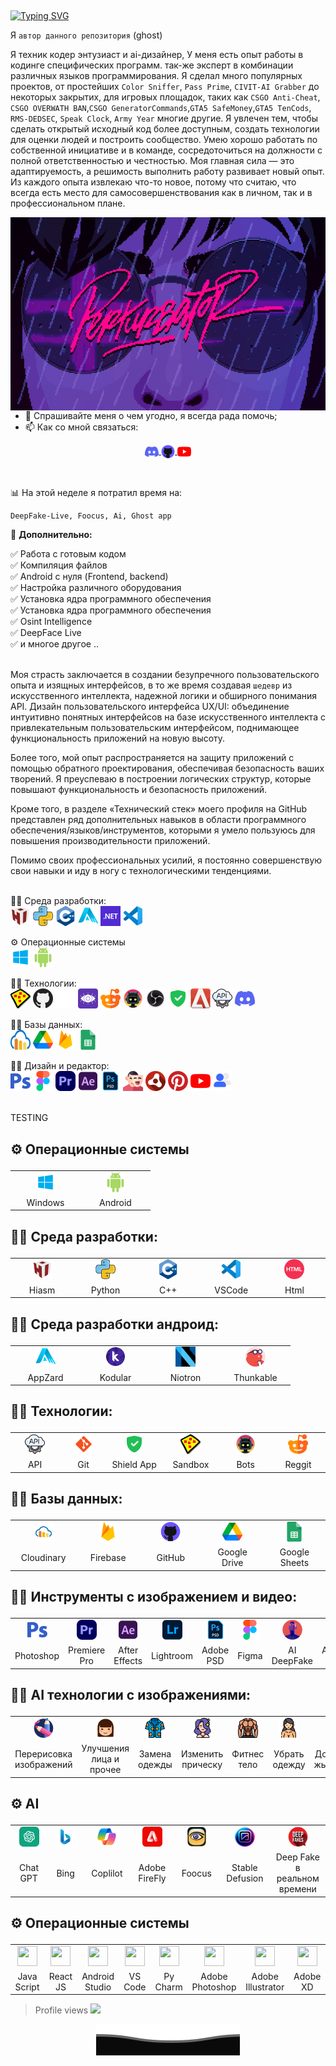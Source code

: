## 
[![Typing SVG](https://readme-typing-svg.demolab.com/?font=Fira+Code&pause=1000&width=435&lines=Hi+%F0%9F%91%8B%2C+I%27m+Kona+Skidrow;Developer:+%7C+Sirocco+Company)](https://git.io/typing-svg)


Я `автор данного репозитория` (ghost)

Я техник кодер энтузиаст и ai-дизайнер,
У меня есть опыт работы в кодинге специфических программ. так-же эксперт в комбинации различных языков программирования. Я сделал много популярных проектов, от простейших `Color Sniffer`, `Pass Prime`, `CIVIT-AI Grabber` до некоторых закрытих, для игровых площадок, таких как `CSGO Anti-Cheat`, `CSGO OVERWATH BAN`,`CSGO GeneratorCommands`,`GTA5 SafeMoney`,`GTA5 TenCods`, `RMS-DEDSEC`, `Speak Clock`, `Army Year` многие другие. Я увлечен тем, чтобы сделать открытый исходный код более доступным, создать технологии для оценки людей и построить сообщество. Умею хорошо работать по собственной инициативе и в команде, сосредоточиться на должности с полной ответственностью и честностью. Моя главная сила — это адаптируемость, а решимость выполнить работу развивает новый опыт. Из каждого опыта извлекаю что-то новое, потому что считаю, что всегда есть место для самосовершенствования как в личном, так и в профессиональном плане.

   <img align="right" alt="GIF" src="https://github.com/KonaSkidrow/KonaSkidrow/blob/main/img/retro1.gif?raw=true" width="545" height="309" />

- 💬 Спрашивайте меня о чем угодно, я всегда рада помочь;
- 📫 Как со мной связаться: 

<p align="center">
<a href="https://discordapp.com/users/732234117982191660/">
<img align="center" alt="Discord| Discord" width="22px" src="https://github.com/KonaSkidrow/Sirocco/blob/main/Social/discord.png?raw=true?raw=true" /> 
</a> 
</a> 
<a href="https://github.com/KonaSkidrow"><img align="center" alt="GitHub" width="22px" src="https://github.com/KonaSkidrow/Sirocco/blob/main/DataBase/GitHub8.png?raw=true" />
</a>
</a> <a href="https://www.youtube.com/@verdictdiablo2927"><img align="center" alt="GitHub" width="22px" src="https://github.com/KonaSkidrow/Sirocco/blob/main/Social/youtube.png?raw=true?raw=true" />
</a>
</p>






<br/>
<p>
📊 На этой неделе я потратил время на:

```text
DeepFake-Live, Foocus, Ai, Ghost app
```


🚧 **Дополнительно:**

✅  Работа с готовым кодом<br/>
✅  Компиляция файлов<br/>
✅  Android с нуля (Frontend, backend)<br/>
✅  Настройка различного оборудования<br/>
✅  Установка ядра программного обеспечения<br/>
✅  Установка ядра программного обеспечения<br/>
✅  Osint Intelligence<br/>
✅  DeepFace Live<br/>
✅  и многое другое ..<br/>
<br/>



Моя страсть заключается в создании безупречного пользовательского опыта и изящных интерфейсов, в то же время создавая `шедевр` из искусственного интеллекта, надежной логики и обширного понимания API. 
Дизайн пользовательского интерфейса UX/UI: объединение интуитивно понятных интерфейсов на базе искусственного интеллекта с привлекательным пользовательским интерфейсом, поднимающее функциональность приложений на новую высоту.
<br/>

Более того, мой опыт распространяется на защиту приложений с помощью обратного проектирования, обеспечивая безопасность ваших творений. Я преуспеваю в построении логических структур, которые повышают функциональность и безопасность приложений.
<br/>

Кроме того, в разделе «Технический стек» моего профиля на GitHub представлен ряд дополнительных навыков в области программного обеспечения/языков/инструментов, которыми я умело пользуюсь для повышения производительности приложений.
<br/>

Помимо своих профессиональных усилий, я постоянно совершенствую свои навыки и иду в ногу с технологическими тенденциями.
<br/>
<br/>


<p>
👨‍💻 Среда разработки:
<br/>
<img src="https://github.com/KonaSkidrow/Sirocco/blob/main/Icon%20App/Hiza.png?raw=true" width="32" height="32"> 
<img src="https://github.com/KonaSkidrow/Sirocco/blob/main/Icon%20App/python.png?raw=true" width="32" height="32"> 
<img src="https://github.com/KonaSkidrow/Sirocco/blob/main/Icon%20App/c-.png?raw=true" width="32" height="32"> 
<img src="https://github.com/KonaSkidrow/Sirocco/blob/main/Icon%20App/ag.png?raw=true" width="32" height="32"> 
<img src="https://github.com/KonaSkidrow/Sirocco/blob/main/Icon%20App/dotnet.png?raw=true" width="32" height="32"> 
<img src="https://github.com/KonaSkidrow/Sirocco/blob/main/Icon%20App/vscode.png?raw=true" width="32" height="32"> 
<br/>



<p>
⚙️ Операционные системы
<br/>
<img src="https://github.com/KonaSkidrow/Sirocco/blob/main/Icon%20Added/windows.png?raw=true" width="32" height="32"> 
<img src="https://github.com/KonaSkidrow/Sirocco/blob/main/Icon%20App/android.png?raw=true" width="32" height="32"> 



<p>
👨‍💻 Технологии:
<br/>
<img src="https://github.com/KonaSkidrow/Sirocco/blob/main/Icon%20Added/Start0.png?raw=true" width="32" height="32"> 
<img src="https://github.com/KonaSkidrow/Sirocco/blob/main/Icon%20Added/github%20(1).png?raw=true" width="32" height="32"> 
<img src="https://github.com/KonaSkidrow/Sirocco/blob/main/Icon%20Added/Venator.png?raw=true" width="32" height="32"> 
<img src="https://github.com/KonaSkidrow/Sirocco/blob/main/Icon%20Added/eye.png?raw=true" width="32" height="32"> 
<img src="https://github.com/KonaSkidrow/Sirocco/blob/main/Icon%20Added/reddit.png?raw=true" width="32" height="32"> 

<img src="https://github.com/KonaSkidrow/Sirocco/blob/main/Icon%20Added/app%20(1).png?raw=true" width="32" height="32"> 
<img src="https://github.com/KonaSkidrow/Sirocco/blob/main/Icon%20Added/obs.png?raw=true" width="32" height="32"> 
<img src="https://github.com/KonaSkidrow/Sirocco/blob/main/Icon%20Added/shield.png?raw=true" width="32" height="32"> 
<img src="https://github.com/KonaSkidrow/Sirocco/blob/main/Icon%20Added/app.png?raw=true" width="32" height="32"> 
<img src="https://github.com/KonaSkidrow/Sirocco/blob/main/Icon%20App/api%20(1).png?raw=true" width="32" height="32"> 
<img src="https://github.com/KonaSkidrow/Sirocco/blob/main/Icon%20Added/discord.png?raw=true" width="32" height="32"> 
<br/>


<p>
👨‍💻 Базы данных:
<br/>
<img src="https://raw.githubusercontent.com/KonaSkidrow/Sirocco/75518b0f444906eb8871f8c6ff5e86a4db1fb776/Icon%20Base/cloudinary.svg" width="32" height="32"> 
<img src="https://github.com/KonaSkidrow/Sirocco/blob/main/Icon%20Base/google-drive.png?raw=true" width="32" height="32"> 
<img src="https://github.com/KonaSkidrow/Sirocco/blob/main/Icon%20Base/icons8-firebase-64.png?raw=true" width="32" height="32"> 
<img src="https://github.com/KonaSkidrow/Sirocco/blob/main/Icon%20Base/sheets.png?raw=true" width="32" height="32"> 
<br/>



<p>
👨‍💻 Дизайн и редактор:
<br/>
<img src="https://github.com/KonaSkidrow/Sirocco/blob/main/Icon%20Design/adobe-photoshop.png?raw=true" width="32" height="32"> 
<img src="https://github.com/KonaSkidrow/Sirocco/blob/main/Icon%20Design/figma.png?raw=true" width="32" height="32"> 
<img src="https://github.com/KonaSkidrow/Sirocco/blob/main/Icon%20Design/premiere-pro.png?raw=true" width="32" height="32"> 
<img src="https://github.com/KonaSkidrow/Sirocco/blob/main/Icon%20Design/after-effects.png?raw=true" width="32" height="32"> 
<img src="https://github.com/KonaSkidrow/Sirocco/blob/main/Icon%20Design/photoshop.png?raw=true" width="32" height="32"> 
<img src="https://github.com/KonaSkidrow/Sirocco/blob/main/Icon%20Design/mask.png?raw=true" width="32" height="32"> 
<img src="https://github.com/KonaSkidrow/Sirocco/blob/main/Icon%20Design/air.png?raw=true" width="32" height="32"> 
<img src="https://github.com/KonaSkidrow/Sirocco/blob/main/Icon%20Design/pinterest.png?raw=true" width="32" height="32"> 
<img src="https://github.com/KonaSkidrow/Sirocco/blob/main/Icon%20Design/youtube.png?raw=true" width="32" height="32"> 
<img src="https://github.com/KonaSkidrow/Sirocco/blob/main/Icon%20Design/group.png?raw=true" width="32" height="32"> 
<br/>
<br/>



TESTING







<h2 align="left" id="mahmud0808-tech">
<p>
⚙️ Операционные системы
<br/>
</h2>




<table>
  <tr>
    <td align="center" width="98">
      <a href="https://github.com/KonaSkidrow">
        <img src="https://github.com/KonaSkidrow/Sirocco/blob/main/Operation%20System/windows.png?raw=true" width="32" height="32" alt="" />
      </a>
    </td>
    <td align="center" width="98">
      <a href="https://github.com/KonaSkidrow">
        <img src="https://github.com/KonaSkidrow/Sirocco/blob/main/Operation%20System/android.png?raw=true" width="32" height="32" alt="" />
      </a>
    </td>
       </td>
   </tr>

  <tr>
    <td align="center" width="98">
      Windows
    </td>
    <td align="center" width="98">
      Android
    </td>
  

  </tr>
</table>
































<h2 align="left" id="mahmud0808-tech">
<p>
👨‍💻 Среда разработки:
<br/>
</h2>



<table>
  <tr>
    <td align="center" width="98">
      <a href="https://github.com/KonaSkidrow">
        <img src="https://github.com/KonaSkidrow/Sirocco/blob/main/Create%20Desktop/Hiza.png?raw=true" width="32" height="32" alt="" />
      </a>
    </td>
    <td align="center" width="98">
      <a href="https://github.com/KonaSkidrow">
        <img src="https://github.com/KonaSkidrow/Sirocco/blob/main/Create%20Desktop/python.png?raw=true" width="32" height="32" alt="" />
      </a>
    </td>
    <td align="center" width="98">
      <a href="https://github.com/KonaSkidrow">
        <img src="https://github.com/KonaSkidrow/Sirocco/blob/main/Create%20Desktop/c-.png?raw=true" width="32" height="32" alt="" />
      </a>
    </td>
    <td align="center" width="98">
      <a href="https://github.com/KonaSkidrow">
        <img src="https://github.com/KonaSkidrow/Sirocco/blob/main/Create%20Desktop/vscode.png?raw=true" width="32" height="32" alt="" />
      </a>
    </td>
    <td align="center" width="98">
      <a href="https://github.com/KonaSkidrow">
        <img src="https://github.com/KonaSkidrow/Sirocco/blob/main/Create%20Desktop/html.png?raw=true" width="32" height="32" alt="" />
      </a>
    </td>  
  </tr>

  <tr>
    <td align="center" width="98">
      Hiasm
    </td>
    <td align="center" width="98">
      Python
    </td>
    <td align="center" width="98">
      C++
    </td>
    <td align="center" width="98">
      VSCode
    </td>
    <td align="center" width="98">
      Html
    </td>

  </tr>
</table>










<h2 align="left" id="mahmud0808-tech">
<p>
👨‍💻 Среда разработки андроид:
<br/>
</h2>



<table>
  <tr>
    <td align="center" width="98">
      <a href="https://github.com/KonaSkidrow">
        <img src="https://github.com/KonaSkidrow/Sirocco/blob/main/Create%20Android/ag.png?raw=true" width="32" height="32" alt="" />
      </a>
    </td>
    <td align="center" width="98">
      <a href="https://github.com/KonaSkidrow">
        <img src="https://github.com/KonaSkidrow/Sirocco/blob/main/Create%20Android/kodular4.png?raw=true" width="32" height="32" alt="" />
      </a>
    </td>
    <td align="center" width="98">
      <a href="https://github.com/KonaSkidrow">
        <img src="https://github.com/KonaSkidrow/Sirocco/blob/main/Create%20Android/niotron.jpg?raw=true" width="32" height="32" alt="" />
      </a>
    </td>
    <td align="center" width="98">
      <a href="https://github.com/KonaSkidrow">
        <img src="https://github.com/KonaSkidrow/Sirocco/blob/main/Create%20Android/thunkable%204.png?raw=true" width="32" height="32" alt="" />
      </a>
    </td>
   </tr>

  <tr>
    <td align="center" width="98">
      AppZard
    </td>
    <td align="center" width="98">
      Kodular
    </td>
    <td align="center" width="98">
      Niotron
    </td>
    <td align="center" width="98">
      Thunkable
    </td>
  
  </tr>
</table>











<h2 align="left" id="mahmud0808-tech">
<p>
👨‍💻 Технологии:
<br/>
</h2>


<table>
  <tr>
    <td align="center" width="98">
      <a href="https://github.com/KonaSkidrow">
        <img src="https://github.com/KonaSkidrow/Sirocco/blob/main/Tehnology/api%20(1).png?raw=true" width="32" height="32" alt="" />
      </a>
    </td>
    <td align="center" width="98">
      <a href="https://github.com/KonaSkidrow">
        <img src="https://github.com/KonaSkidrow/Sirocco/blob/main/Tehnology/GitHub6.png?raw=true" width="32" height="32" alt="" />
      </a>
    </td>
    <td align="center" width="98">
      <a href="https://github.com/KonaSkidrow">
        <img src="https://github.com/KonaSkidrow/Sirocco/blob/main/Tehnology/shield.png?raw=true" width="32" height="32" alt="" />
      </a>
    </td>
    <td align="center" width="98">
      <a href="https://github.com/KonaSkidrow">
        <img src="https://github.com/KonaSkidrow/Sirocco/blob/main/Tehnology/Start0.png?raw=true" width="32" height="32" alt="" />
      </a>
    </td>
    <td align="center" width="98">
      <a href="https://github.com/KonaSkidrow">
        <img src="https://github.com/KonaSkidrow/Sirocco/blob/main/Tehnology/app%20(1).png?raw=true" width="32" height="32" alt="" />
      </a>
    </td>
    <td align="center" width="98">
      <a href="https://github.com/KonaSkidrow">
        <img src="https://github.com/KonaSkidrow/Sirocco/blob/main/Tehnology/reddit.png?raw=true" width="32" height="32" alt="" />
      </a>
    </td>
  </tr>

  <tr>
    <td align="center" width="98">
      API
    </td>
    <td align="center" width="98">
      Git
    </td>
    <td align="center" width="98">
      Shield App
    </td>
    <td align="center" width="98">
      Sandbox
    </td>
    <td align="center" width="98">
      Bots
    </td>
    <td align="center" width="98">
      Reggit
    </td>
  </tr>
  </table>









<h2 align="left" id="mahmud0808-tech">
<p>
👨‍💻 Базы данных:
<br/>
</h2>


<table>
  <tr>
    <td align="center" width="98">
      <a href="https://github.com/KonaSkidrow">
        <img src="https://github.com/KonaSkidrow/Sirocco/blob/main/DataBase/cloudinary3.png?raw=true" width="32" height="32" alt="" />
      </a>
    </td>
    <td align="center" width="98">
      <a href="https://github.com/KonaSkidrow">
        <img src="https://github.com/KonaSkidrow/Sirocco/blob/main/DataBase/icons8-firebase-64.png?raw=true" width="32" height="32" alt="" />
      </a>
    </td>
    <td align="center" width="98">
      <a href="https://github.com/KonaSkidrow">
        <img src="https://github.com/KonaSkidrow/Sirocco/blob/main/DataBase/GitHub8.png?raw=true" width="32" height="32" alt="" />
      </a>
    </td>
    <td align="center" width="98">
      <a href="https://github.com/KonaSkidrow">
        <img src="https://github.com/KonaSkidrow/Sirocco/blob/main/DataBase/google-drive.png?raw=true" width="32" height="32" alt="" />
      </a>
    </td>
    <td align="center" width="98">
      <a href="https://github.com/KonaSkidrow">
        <img src="https://github.com/KonaSkidrow/Sirocco/blob/main/DataBase/sheets.png?raw=true" width="32" height="32" alt="" />
      </a>
    </td>
  </tr>

  <tr>
    <td align="center" width="98">
      Cloudinary
    </td>
    <td align="center" width="98">
      Firebase
    </td>
    <td align="center" width="98">
      GitHub
    </td>
    <td align="center" width="98">
      Google Drive
    </td>
    <td align="center" width="98">
      Google Sheets
    </td>
  </tr>
  </table>

















<h2 align="left" id="mahmud0808-tech">
<p>
👨‍💻 Инструменты с изображением и видео:
<br/>
</h2>


<table>
  <tr>
    <td align="center" width="98">
      <a href="https://github.com/KonaSkidrow">
        <img src="https://github.com/KonaSkidrow/Sirocco/blob/main/Design%20App/adobe-photoshop.png?raw=true" width="32" height="32" alt="" />
      </a>
    </td>
    <td align="center" width="98">
      <a href="https://github.com/KonaSkidrow">
        <img src="https://github.com/KonaSkidrow/Sirocco/blob/main/Design%20App/premiere-pro.png?raw=true" width="32" height="32" alt="" />
      </a>
    </td>
    <td align="center" width="98">
      <a href="https://github.com/KonaSkidrow">
        <img src="https://github.com/KonaSkidrow/Sirocco/blob/main/Design%20App/after-effects.png?raw=true" width="32" height="32" alt="" />
      </a>
    </td>
    <td align="center" width="98">
      <a href="https://github.com/KonaSkidrow">
        <img src="https://github.com/KonaSkidrow/Sirocco/blob/main/Design%20App/photoshop-lightroom.png?raw=true" width="32" height="32" alt="" />
      </a>
    </td>
    <td align="center" width="98">
      <a href="https://github.com/KonaSkidrow">
        <img src="https://github.com/KonaSkidrow/Sirocco/blob/main/Design%20App/photoshop_psd.png?raw=true" width="32" height="32" alt="" />
      </a>
    </td>
    <td align="center" width="98">
      <a href="https://github.com/KonaSkidrow">
        <img src="https://github.com/KonaSkidrow/Sirocco/blob/main/Design%20App/figma.png?raw=true" width="32" height="32" alt="" />
      </a>
    </td>
    <td align="center" width="98">
      <a href="https://github.com/KonaSkidrow">
        <img src="https://github.com/KonaSkidrow/Sirocco/blob/main/Design%20App/DeepFake1.1.png?raw=true" width="32" height="32" alt="" />
      </a>
    </td>
    <td align="center" width="98">
      <a href="https://github.com/KonaSkidrow">
        <img src="https://skillicons.dev/icons?i=xd" width="32" height="32" alt="" />
      </a>
    </td>
  </tr>

  <tr>
    <td align="center" width="98">
      Photoshop
    </td>
    <td align="center" width="98">
      Premiere Pro
    </td>
    <td align="center" width="98">
      After Effects
    </td>
    <td align="center" width="98">
      Lightroom
    </td>
    <td align="center" width="98">
      Adobe PSD
    </td>
    <td align="center" width="98">
      Figma
    </td>
    <td align="center" width="98">
      AI DeepFake
    </td>
    <td align="center" width="98">
      Adobe<br>XD
    </td>
  </tr>
  </table>




























































<h2 align="left" id="mahmud0808-tech">
<p>
👨‍💻 AI технологии с изображениями:
<br/>
</h2>


<table>
  <tr>
    <td align="center" width="98">
      <a href="https://github.com/KonaSkidrow">
        <img src="https://github.com/KonaSkidrow/Sirocco/blob/main/Design%20AI/draw_pencils.png?raw=true" width="32" height="32" alt="" />
      </a>
    </td>
    <td align="center" width="98">
      <a href="https://github.com/KonaSkidrow">
        <img src="https://github.com/KonaSkidrow/Sirocco/blob/main/Design%20AI/face_girl.png?raw=true" width="32" height="32" alt="" />
      </a>
    </td>
    <td align="center" width="98">
      <a href="https://github.com/KonaSkidrow">
        <img src="https://github.com/KonaSkidrow/Sirocco/blob/main/Design%20AI/cloth_shirt.png?raw=true" width="32" height="32" alt="" />
      </a>
    </td>
    <td align="center" width="98">
      <a href="https://github.com/KonaSkidrow">
        <img src="https://github.com/KonaSkidrow/Sirocco/blob/main/Design%20AI/hair_woman.png?raw=true" width="32" height="32" alt="" />
      </a>
    </td>
    <td align="center" width="98">
      <a href="https://github.com/KonaSkidrow">
        <img src="https://github.com/KonaSkidrow/Sirocco/blob/main/Design%20AI/muscles.png?raw=true" width="32" height="32" alt="" />
      </a>
    </td>
    <td align="center" width="98">
      <a href="https://github.com/KonaSkidrow">
        <img src="https://github.com/KonaSkidrow/Sirocco/blob/main/Design%20AI/nude.png?raw=true" width="32" height="32" alt="" />
      </a>
    </td>
    <td align="center" width="98">
      <a href="https://github.com/KonaSkidrow">
        <img src="https://github.com/KonaSkidrow/Sirocco/blob/main/Design%20AI/animal_cool.png?raw=true" width="32" height="32" alt="" />
      </a>
    </td>
    <td align="center" width="98">
      <a href="https://github.com/KonaSkidrow">
        <img src="https://github.com/KonaSkidrow/Sirocco/blob/main/Design%20AI/car.png?raw=true" width="32" height="32" alt="" />
      </a>
    </td>
  </tr>

  <tr>
    <td align="center" width="98">
      Перерисовка изображений
    </td>
    <td align="center" width="98">
      Улучшения лица и прочее
    </td>
    <td align="center" width="98">
      Замена одежды
    </td>
    <td align="center" width="98">
      Изменить прическу
    </td>
    <td align="center" width="98">
      Фитнес тело
    </td>
    <td align="center" width="98">
      Убрать одежду
    </td>
    <td align="center" width="98">
      Добавить жывотное
    </td>
    <td align="center" width="98">
      Заменыть машыну
    </td>
  </tr>
  </table>






















<h2 align="left" id="mahmud0808-tech">
<p>
⚙️ AI

<br/>
</h2>


<table>
  <tr>
    <td align="center" width="98">
      <a href="https://github.com/KonaSkidrow">
        <img src="https://github.com/KonaSkidrow/Sirocco/blob/main/AI/chatGPT.png?raw=true" width="32" height="32" alt="" />
      </a>
    </td>
    <td align="center" width="98">
      <a href="https://github.com/KonaSkidrow">
        <img src="https://github.com/KonaSkidrow/Sirocco/blob/main/AI/Bing.png?raw=true" width="32" height="32" alt="" />
      </a>
    </td>
    <td align="center" width="98">
      <a href="https://github.com/KonaSkidrow">
        <img src="https://github.com/KonaSkidrow/Sirocco/blob/main/AI/Coplilot.png?raw=true" width="32" height="32" alt="" />
      </a>
    </td>
    <td align="center" width="98">
      <a href="https://github.com/KonaSkidrow">
        <img src="https://github.com/KonaSkidrow/Sirocco/blob/main/AI/FireFly.png?raw=true" width="32" height="32" alt="" />
      </a>
    </td>
    <td align="center" width="98">
      <a href="https://github.com/KonaSkidrow">
        <img src="https://github.com/KonaSkidrow/Sirocco/blob/main/AI/Foocus.png?raw=true" width="32" height="32" alt="" />
      </a>
    </td>
    <td align="center" width="98">
      <a href="https://github.com/KonaSkidrow">
        <img src="https://github.com/KonaSkidrow/Sirocco/blob/main/AI/Stable_Defusion.png?raw=true" width="32" height="32" alt="" />
      </a>
    </td>
    <td align="center" width="98">
      <a href="https://github.com/KonaSkidrow">
        <img src="https://github.com/KonaSkidrow/Sirocco/blob/main/AI/DeepFake2.png?raw=true" width="32" height="32" alt="" />
      </a>
    </td>
  </tr>

  <tr>
    <td align="center" width="98">
      Chat GPT
    </td>
    <td align="center" width="98">
      Bing
    </td>
    <td align="center" width="98">
      Coplilot
    </td>
    <td align="center" width="98">
      Adobe FireFly
    </td>
    <td align="center" width="98">
      Foocus
    </td>
    <td align="center" width="98">
      Stable Defusion
    </td>
    <td align="center" width="98">
      Deep Fake в реальном времени
    </td>
    </tr>
  </table>






























<h2 align="left" id="mahmud0808-tech">
<p>
⚙️ Операционные системы
<br/>
</h2>


<table>
  <tr>
    <td align="center" width="98">
      <a href="https://github.com/KonaSkidrow">
        <img src="https://skillicons.dev/icons?i=js" width="32" height="32" alt="" />
      </a>
    </td>
    <td align="center" width="98">
      <a href="https://github.com/KonaSkidrow">
        <img src="https://skillicons.dev/icons?i=react" width="32" height="32" alt="" />
      </a>
    </td>
    <td align="center" width="98">
      <a href="https://github.com/KonaSkidrow">
        <img src="https://skillicons.dev/icons?i=androidstudio" width="32" height="32" alt="" />
      </a>
    </td>
    <td align="center" width="98">
      <a href="https://github.com/KonaSkidrow">
        <img src="https://skillicons.dev/icons?i=vscode" width="32" height="32" alt="" />
      </a>
    </td>
    <td align="center" width="98">
      <a href="https://github.com/KonaSkidrow">
        <img src="https://cdn.jsdelivr.net/gh/devicons/devicon/icons/pycharm/pycharm-original.svg" width="32" height="32" alt="" />
      </a>
    </td>
    <td align="center" width="98">
      <a href="https://github.com/KonaSkidrow">
        <img src="https://skillicons.dev/icons?i=ps" width="32" height="32" alt="" />
      </a>
    </td>
    <td align="center" width="98">
      <a href="https://github.com/KonaSkidrow">
        <img src="https://skillicons.dev/icons?i=ai" width="32" height="32" alt="" />
      </a>
    </td>
    <td align="center" width="98">
      <a href="https://github.com/KonaSkidrow">
        <img src="https://skillicons.dev/icons?i=xd" width="32" height="32" alt="" />
      </a>
    </td>
  </tr>

  <tr>
    <td align="center" width="98">
      Java<br>Script
    </td>
    <td align="center" width="98">
      React<br>JS
    </td>
    <td align="center" width="98">
      Android<br>Studio
    </td>
    <td align="center" width="98">
      VS<br>Code
    </td>
    <td align="center" width="98">
      Py<br>Charm
    </td>
    <td align="center" width="98">
      Adobe<br>Photoshop
    </td>
    <td align="center" width="98">
      Adobe<br>Illustrator
    </td>
    <td align="center" width="98">
      Adobe<br>XD
    </td>
  </tr>
  </table>















































> Profile views
![](https://komarev.com/ghpvc/?username=KonaSkidrow)
</p>














<p align="center">
        <img src="https://raw.githubusercontent.com/KonaSkidrow/KonaSkidrow/9f36bb51058da06e9fd790ef2fc65d71a1bb733e/img/Bottom.svg" alt="Github Stats" />
</p>